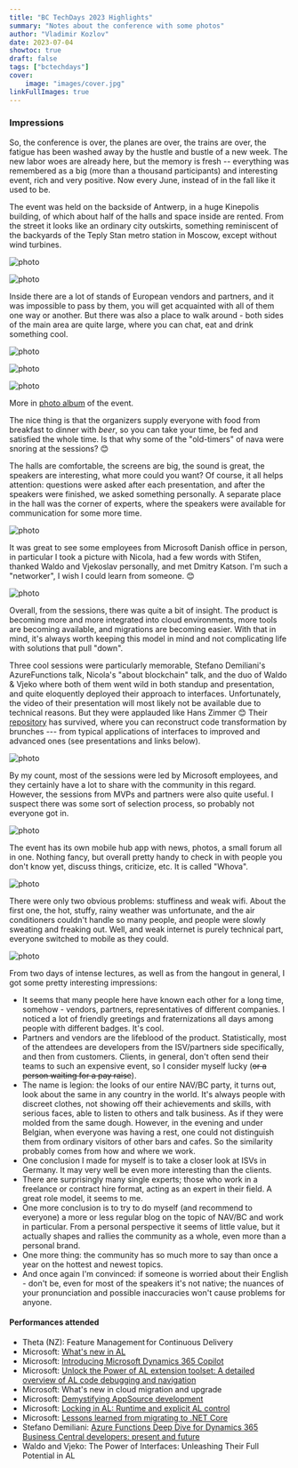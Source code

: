 ```yaml
---
title: "BC TechDays 2023 Highlights"
summary: "Notes about the conference with some photos"
author: "Vladimir Kozlov"
date: 2023-07-04
showtoc: true
draft: false
tags: ["bctechdays"]
cover:
    image: "images/cover.jpg"
linkFullImages: true
---
```


### Impressions
So, the conference is over, the planes are over, the trains are over, the fatigue has been washed away by the hustle and bustle of a new week. The new labor woes are already here, but the memory is fresh -- everything was remembered as a big (more than a thousand participants) and interesting event, rich and very positive. Now every June, instead of in the fall like it used to be.

The event was held on the backside of Antwerp, in a huge Kinepolis building, of which about half of the halls and space inside are rented. From the street it looks like an ordinary city outskirts, something reminiscent of the backyards of the Teply Stan metro station in Moscow, except without wind turbines.

![photo](images/img01.jpg#width=100px)


![photo](images/img02.jpg)

Inside there are a lot of stands of European vendors and partners, and it was impossible to pass by them, you will get acquainted with all of them one way or another. But there was also a place to walk around - both sides of the main area are quite large, where you can chat, eat and drink something cool.

![photo](images/img03.jpg)

![photo](images/img04.jpg)

![photo](images/img05.jpg)

More in [photo album](https://www.flickr.com/photos/navtechdays/albums/72177720309307321/with/53000221314/) of the event.

The nice thing is that the organizers supply everyone with food from breakfast to dinner with *beer*, so you can take your time, be fed and satisfied the whole time. Is that why some of the "old-timers" of nava were snoring at the sessions? 😊

The halls are comfortable, the screens are big, the sound is great, the speakers are interesting, what more could you want? Of course, it all helps attention: questions were asked after each presentation, and after the speakers were finished, we asked something personally. A separate place in the hall was the corner of experts, where the speakers were available for communication for some more time.

![photo](images/img06.jpg)

It was great to see some employees from Microsoft Danish office in person, in particular I took a picture with Nicola, had a few words with Stifen, thanked Waldo and Vjekoslav personally, and met Dmitry Katson. I'm such a "networker", I wish I could learn from someone. 😊

![photo](images/img07.jpg)

Overall, from the sessions, there was quite a bit of insight. The product is becoming more and more integrated into cloud environments, more tools are becoming available, and migrations are becoming easier. With that in mind, it's always worth keeping this model in mind and not complicating life with solutions that pull "down".

Three cool sessions were particularly memorable, Stefano Demiliani's AzureFunctions talk, Nicola's "about blockchain" talk, and the duo of Waldo & Vjeko where both of them went wild in both standup and presentation, and quite eloquently deployed their approach to interfaces. Unfortunately, the video of their presentation will most likely not be available due to technical reasons. But they were applauded like Hans Zimmer 😊 Their [repository](https://github.com/vjekob/bctechdays2023/branches/active) has survived, where you can reconstruct code transformation by brunches --- from typical applications of interfaces to improved and advanced ones (see presentations and links below).

![photo](images/img08.jpg)

By my count, most of the sessions were led by Microsoft employees, and they certainly have a lot to share with the community in this regard. However, the sessions from MVPs and partners were also quite useful. I suspect there was some sort of selection process, so probably not everyone got in.

![photo](images/img09.jpg)

The event has its own mobile hub app with news, photos, a small forum all in one. Nothing fancy, but overall pretty handy to check in with people you don't know yet, discuss things, criticize, etc. It is called "Whova".

![photo](images/img10.jpg)

There were only two obvious problems: stuffiness and weak wifi. About the first one, the hot, stuffy, rainy weather was unfortunate, and the air conditioners couldn't handle so many people, and people were slowly sweating and freaking out. Well, and weak internet is purely technical part, everyone switched to mobile as they could.

![photo](images/img11.jpg)

From two days of intense lectures, as well as from the hangout in general, I got some pretty interesting impressions:
- It seems that many people here have known each other for a long time, somehow - vendors, partners, representatives of different companies. I noticed a lot of friendly greetings and fraternizations all days among people with different badges. It's cool.
- Partners and vendors are the lifeblood of the product. Statistically, most of the attendees are developers from the ISV/partners side specifically, and then from customers. Clients, in general, don't often send their teams to such an expensive event, so I consider myself lucky (~~or a person waiting for a pay raise~~).
 - The name is legion: the looks of our entire NAV/BC party, it turns out, look about the same in any country in the world. It's always people with discreet clothes, not showing off their achievements and skills, with serious faces, able to listen to others and talk business. As if they were molded from the same dough. However, in the evening and under Belgian, when everyone was having a rest, one could not distinguish them from ordinary visitors of other bars and cafes. So the similarity probably comes from how and where we work.
- One conclusion I made for myself is to take a closer look at ISVs in Germany. It may very well be even more interesting than the clients.
 - There are surprisingly many single experts; those who work in a freelance or contract hire format, acting as an expert in their field. A great role model, it seems to me.
 - One more conclusion is to try to do myself (and recommend to everyone) a more or less regular blog on the topic of NAV/BC and work in particular. From a personal perspective it seems of little value, but it actually shapes and rallies the community as a whole, even more than a personal brand.
 - One more thing: the community has so much more to say than once a year on the hottest and newest topics.
 - And once again I'm convinced: if someone is worried about their English - don't be, even for most of the speakers it's not native; the nuances of your pronunciation and possible inaccuracies won't cause problems for anyone.

#### Performances attended ###
 - Theta (NZ): Feature Management for Continuous Delivery
 - Microsoft: [What's new in AL](https://youtu.be/LwnMz0j9EXc)
 - Microsoft: [Introducing Microsoft Dynamics 365 Copilot](https://youtu.be/eAg3l9UHuQo)
 - Microsoft: [Unlock the Power of AL extension toolset: A detailed overview of AL code debugging and navigation](https://youtu.be/2GBRAiupenE)
 - Microsoft: What's new in cloud migration and upgrade
 - Microsoft: [Demystifying AppSource development](https://youtu.be/uIxV14TEA2s)
 - Microsoft: [Locking in AL: Runtime and explicit AL control](https://youtu.be/G3nwddMnWTI)
 - Microsoft: [Lessons learned from migrating to .NET Core](https://youtu.be/hQq89iLuwKc)
 - Stefano Demiliani: [Azure Functions Deep Dive for Dynamics 365 Business Central developers: present and future](https://youtu.be/4WwgwsAJlS4)
 - Waldo and Vjeko: The Power of Interfaces: Unleashing Their Full Potential in AL

 